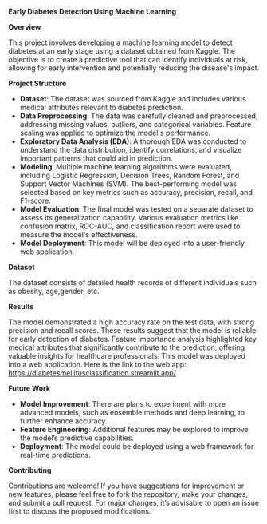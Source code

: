 **Early Diabetes Detection Using Machine Learning**

**Overview**

This project involves developing a machine learning model to detect diabetes at an early stage using a dataset obtained from Kaggle. The objective is to create a predictive tool that can identify individuals at risk, allowing for early intervention and potentially reducing the disease's impact.

**Project Structure**

* **Dataset**: The dataset was sourced from Kaggle and includes various medical attributes relevant to diabetes prediction.
* **Data Preprocessing**: The data was carefully cleaned and preprocessed, addressing missing values, outliers, and categorical variables. Feature scaling was applied to optimize the model's performance.
* **Exploratory Data Analysis (EDA)**:  A thorough EDA was conducted to understand the data distribution, identify correlations, and visualize important patterns that could aid in prediction.
* **Modeling**: Multiple machine learning algorithms were evaluated, including Logistic Regression, Decision Trees, Random Forest, and Support Vector Machines (SVM). The best-performing model was selected based on key metrics such as accuracy, precision, recall, and F1-score.
* **Model Evaluation**: The final model was tested on a separate dataset to assess its generalization capability. Various evaluation metrics like confusion matrix, ROC-AUC, and classification report were used to measure the model's effectiveness.
* **Model Deployment**: This model will be deployed into a user-friendly web application.

**Dataset**

The dataset consists of detailed health records of different individuals such as obesity, age,gender, etc.


**Results**

The model demonstrated a high accuracy rate on the test data, with strong precision and recall scores.
These results suggest that the model is reliable for early detection of diabetes.
Feature importance analysis highlighted key medical attributes that significantly contribute to the prediction, offering valuable insights for healthcare professionals.
This model was deployed into a web application. Here is the link to the web app: https://diabetesmellitusclassification.streamlit.app/


**Future Work**

* **Model Improvement**: There are plans to experiment with more advanced models, such as ensemble methods and deep learning, to further enhance accuracy.
* **Feature Engineering**: Additional features may be explored to improve the model’s predictive capabilities.
* **Deployment**: The model could be deployed using a web framework for real-time predictions.

**Contributing**

Contributions are welcome! 
If you have suggestions for improvement or new features, please feel free to fork the repository, make your changes, and submit a pull request.
For major changes, it’s advisable to open an issue first to discuss the proposed modifications.
